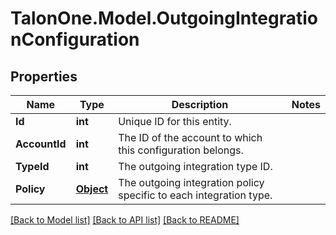 # TalonOne.Model.OutgoingIntegrationConfiguration
## Properties

Name | Type | Description | Notes
------------ | ------------- | ------------- | -------------
**Id** | **int** | Unique ID for this entity. | 
**AccountId** | **int** | The ID of the account to which this configuration belongs. | 
**TypeId** | **int** | The outgoing integration type ID. | 
**Policy** | [**Object**](.md) | The outgoing integration policy specific to each integration type. | 

[[Back to Model list]](../README.md#documentation-for-models) [[Back to API list]](../README.md#documentation-for-api-endpoints) [[Back to README]](../README.md)

